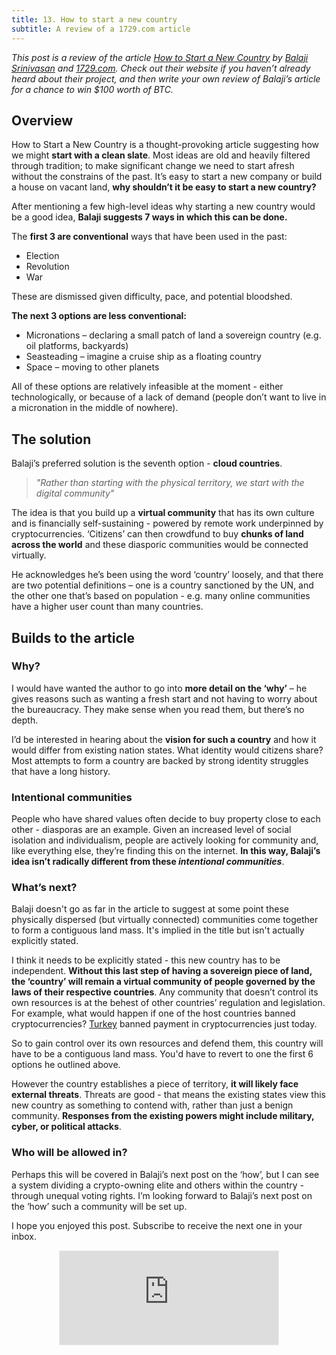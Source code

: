 ```yaml
---
title: 13. How to start a new country
subtitle: A review of a 1729.com article
---
```


_This post is a review of the article [How to Start a New Country](https://1729.com/how-to-start-a-new-country) by [Balaji Srinivasan](https://www.balajis.com) and [1729.com](https://www.1729.com). Check out their website if you haven’t already heard about their project, and then write your own review of Balaji’s article for a chance to win $100 worth of BTC._

## Overview
How to Start a New Country is a thought-provoking article suggesting how we might __start with a clean slate__. Most ideas are old and heavily filtered through tradition; to make significant change we need to start afresh without the constrains of the past. It’s easy to start a new company or build a house on vacant land, __why shouldn’t it be easy to start a new country?__

After mentioning a few high-level ideas why starting a new country would be a good idea, __Balaji suggests 7 ways in which this can be done.__

The __first 3 are conventional__ ways that have been used in the past:
- Election
- Revolution
- War

These are dismissed given difficulty, pace, and potential bloodshed. 

__The next 3 options are less conventional:__
- Micronations – declaring a small patch of land a sovereign country (e.g. oil platforms, backyards)
- Seasteading – imagine a cruise ship as a floating country
- Space – moving to other planets

All of these options are relatively infeasible at the moment - either technologically, or because of a lack of demand (people don’t want to live in a micronation in the middle of nowhere).

## The solution

Balaji’s preferred solution is the seventh option - __cloud countries__.

> _"Rather than starting with the physical territory, we start with the digital community"_

The idea is that you build up a __virtual community__ that has its own culture and is financially self-sustaining - powered by remote work underpinned by cryptocurrencies. ‘Citizens’ can then crowdfund to buy __chunks of land across the world__ and these diasporic communities would be connected virtually.

He acknowledges he’s been using the word ‘country’ loosely, and that there are two potential definitions – one is a country sanctioned by the UN, and the other one that’s based on population - e.g. many online communities have a higher user count than many countries.

## Builds to the article

### Why?

I would have wanted the author to go into __more detail on the ‘why’__ – he gives reasons such as wanting a fresh start and not having to worry about the bureaucracy. They make sense when you read them, but there’s no depth. 

I’d be interested in hearing about the __vision for such a country__ and how it would differ from existing nation states. What identity would citizens share? Most attempts to form a country are backed by strong identity struggles that have a long history.

### Intentional communities

People who have shared values often decide to buy property close to each other - diasporas are an example. Given an increased level of social isolation and individualism, people are actively looking for community and, like everything else, they’re finding this on the internet. __In this way, Balaji’s idea isn’t radically different from these *intentional communities*__.

### What’s next?

Balaji doesn't go as far in the article to suggest at some point these physically dispersed (but virtually connected) communities come together to form a contiguous land mass. It's implied in the title but isn't actually explicitly stated.

I think it needs to be explicitly stated - this new country has to be independent. __Without this last step of having a sovereign piece of land, the ‘country’ will remain a virtual community of people governed by the laws of their respective countries__. Any community that doesn’t control its own resources is at the behest of other countries’ regulation and legislation. For example, what would happen if one of the host countries banned cryptocurrencies? [Turkey](https://www.aljazeera.com/economy/2021/4/16/turkey-bans-crypto-payments-and-bitcoin-feels-the-pain) banned payment in cryptocurrencies just today.

So to gain control over its own resources and defend them, this country will have to be a contiguous land mass. You'd have to revert to one the first 6 options he outlined above.

However the country establishes a piece of territory, __it will likely face external threats__. Threats are good - that means the existing states view this new country as something to contend with, rather than just a benign community. __Responses from the existing powers might include military, cyber, or political attacks__.

### Who will be allowed in? 
Perhaps this will be covered in Balaji’s next post on the ‘how’, but I can see a system dividing a crypto-owning elite and others within the country - through unequal voting rights. I’m looking forward to Balaji’s next post on the ‘how’ such a community will be set up. 

I hope you enjoyed this post. Subscribe to receive the next one in your inbox. 

<div
  style="text-align:center;width:100%;">
<iframe src="https://taariq.substack.com/embed" width="350" height="150" style="border:1px solid #EEE; background:white; margin: 0 auto; dislay: block;" frameborder="0" scrolling="no"></iframe>

</div>
